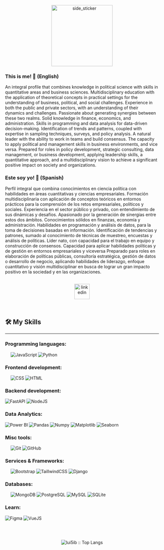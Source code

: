 <div align="center">
<img align="center" width=200px height=200px alt="side_sticker" src="https://media.giphy.com/media/TEnXkcsHrP4YedChhA/giphy.gif" />
</div>


### This is me! 👋 (English)
An integral profile that combines knowledge in political science with skills in quantitative areas and business sciences. Multidisciplinary education with the application of theoretical concepts in practical settings for the understanding of business, political, and social challenges. Experience in both the public and private sectors, with an understanding of their dynamics and challenges. Passionate about generating synergies between these two realms. Solid knowledge in finance, economics, and administration. Skills in programming and data analysis for data-driven decision-making. Identification of trends and patterns, coupled with expertise in sampling techniques, surveys, and policy analysis. A natural leader with the ability to work in teams and build consensus. The capacity to apply political and management skills in business environments, and vice versa. Prepared for roles in policy development, strategic consulting, data management, or business development, applying leadership skills, a quantitative approach, and a multidisciplinary vision to achieve a significant positive impact on society and organizations.

### Este soy yo! 👋 (Spanish)
Perfil integral que combina conocimientos en ciencia política con habilidades en áreas cuantitativas y ciencias empresariales. Formación multidisciplinaria con aplicación de conceptos teóricos en entornos prácticos para la comprensión de los retos empresariales, políticos y sociales. Experiencia en el sector público y privado, con entendimiento de sus dinámicas y desafíos. Apasionado por la generación de sinergias entre estos dos ámbitos. Conocimientos sólidos en finanzas, economía y administración. Habilidades en programación y análisis de datos, para la toma de decisiones basadas en información. Identificación de tendencias y patrones, sumado al conocimiento de técnicas de muestreo, encuestas y análisis de políticas. Líder nato, con capacidad para el trabajo en equipo y construcción de consensos. Capacidad para aplicar habilidades políticas y de gestión en entornos empresariales y viceversa Preparado para roles en elaboración de políticas públicas, consultoría estratégica, gestión de datos o desarrollo de negocio, aplicando habilidades de liderazgo, enfoque cuantitativo y visión multidisciplinar en busca de lograr un gran impacto positivo en la sociedad y en las organizaciones.
<br>
<br>
<p align="center">
<a href="https://www.linkedin.com/in/1010nishant/" target="blank"><img align="center" src="https://user-images.githubusercontent.com/88904952/234979284-68c11d7f-1acc-4f0c-ac78-044e1037d7b0.png" alt="linkedin" height="50" width="50" /></a>
</p>

&emsp;

## 🛠️ My Skills
-------------------
### Programming languages:
&emsp;
![JavaScript](https://img.shields.io/badge/-JavaScript-000?&logo=JavaScript)
![Python](https://img.shields.io/badge/-Python-000?&logo=Python)

### Frontend development:
&emsp;
![CSS](https://img.shields.io/badge/-CSS-000?&logo=CSS3)
![HTML](https://img.shields.io/badge/-HTML-000?&logo=HTML5)

### Backend development:
![FastAPI](https://img.shields.io/badge/-FastAPI-000?&logo=fastapi)
![NodeJS](https://img.shields.io/badge/-NodeJS-000?&logo=NodeJS)

### Data Analytics:
![Power BI](https://img.shields.io/badge/-PowerBI-000?&logo=PowerBi)
![Pandas](https://img.shields.io/badge/-Python-000?&logo=Pandas)
![Numpy](https://img.shields.io/badge/-Python-000?&logo=Numpy)
![Matplotlib](https://img.shields.io/badge/-Python-000?&logo=Matplotlib)
![Seaborn](https://img.shields.io/badge/-Python-000?&logo=Seaborn)

### Misc tools:
&emsp;
![Git](https://img.shields.io/badge/-Git-000?&logo=Git)
![GitHub](https://img.shields.io/badge/-GitHub-000?&logo=GitHub)

### Services & Frameworks: 
&emsp;
![Bootstrap](https://img.shields.io/badge/-Bootstrap-000?&logo=Bootstrap)
![TaillwindCSS](https://img.shields.io/badge/-TailwindCSS-000?&logo=tailwindcss)
![Django](https://img.shields.io/badge/-Python-000?&logo=django)


### Databases:
&emsp;
![MongoDB](https://img.shields.io/badge/-MongoDB-000?&logo=MongoDB)
![PostgreSQL](https://img.shields.io/badge/-PostgreSQL-000?&logo=PostgreSQL)
![MySQL](https://img.shields.io/badge/-MySQL-000?&logo=MySQL)
![SQLite](https://img.shields.io/badge/-SQLite-000?&logo=SQLite)

### Learn:
![Figma](https://img.shields.io/badge/-Figma-000?&logo=figma)
![VueJS](https://img.shields.io/badge/-VueJS-000?&logo=VueJS)


<br>
<br>
<p align="center"><img src="https://github-readme-stats.vercel.app/api/top-langs/?username=lui5ib&langs_count=10&theme=tokyonight&layout=compact" alt="lui5ib :: Top Langs" /></p>





<!--

![Top Langs](https://github-readme-stats.vercel.app/api/top-langs/?username=lui5ib&theme=algolia)

**lui5ib/lui5ib** is a ✨ _special_ ✨ repository because its `README.md` (this file) appears on your GitHub profile.

Here are some ideas to get you started:

- 🔭 I’m currently working on ...
- 🌱 I’m currently learning ...
- 👯 I’m looking to collaborate on ...
- 🤔 I’m looking for help with ...
- 💬 Ask me about ...
- 📫 How to reach me: ...
- 😄 Pronouns: ...
- ⚡ Fun fact: ...
-->
